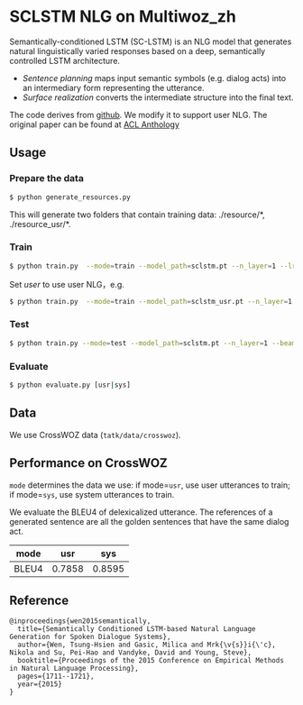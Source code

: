 # SCLSTM NLG on Multiwoz_zh

Semantically-conditioned LSTM (SC-LSTM) is an NLG model that generates natural linguistically varied responses based on a deep, semantically controlled LSTM architecture. 

- *Sentence planning* maps input semantic symbols (e.g. dialog acts) into an intermediary form representing the utterance.
- *Surface realization* converts the intermediate structure into the final text.

The code derives from [github](https://github.com/andy194673/nlg-sclstm-multiwoz). We modify it to support user NLG. The original paper can be found at [ACL Anthology](https://aclweb.org/anthology/papers/D/D15/D15-1199/)

## Usage

### Prepare the data

```bash
$ python generate_resources.py
```

This will generate two folders that contain training data: ./resource/\*, ./resource_usr/\*.

### Train

```bash
$ python train.py  --mode=train --model_path=sclstm.pt --n_layer=1 --lr=0.005 > sclstm.log
```

Set *user* to use user NLG，e.g.

```bash
$ python train.py  --mode=train --model_path=sclstm_usr.pt --n_layer=1 --lr=0.005 --user True > sclstm_usr.log
```

### Test

```bash
$ python train.py --mode=test --model_path=sclstm.pt --n_layer=1 --beam_size=10 > sclstm.res
```

### Evaluate

```bash
$ python evaluate.py [usr|sys]
```

## Data

We use CrossWOZ data (`tatk/data/crosswoz`).

## Performance on CrossWOZ

`mode` determines the data we use: if mode=`usr`, use user utterances to train; if mode=`sys`, use system utterances to train.

We evaluate the BLEU4 of delexicalized utterance. The references of a generated sentence are all the golden sentences that have the same dialog act.

| mode  | usr    | sys    |
| ----- | ------ | ------ |
| BLEU4 | 0.7858 | 0.8595 |

## Reference

```
@inproceedings{wen2015semantically,
  title={Semantically Conditioned LSTM-based Natural Language Generation for Spoken Dialogue Systems},
  author={Wen, Tsung-Hsien and Gasic, Milica and Mrk{\v{s}}i{\'c}, Nikola and Su, Pei-Hao and Vandyke, David and Young, Steve},
  booktitle={Proceedings of the 2015 Conference on Empirical Methods in Natural Language Processing},
  pages={1711--1721},
  year={2015}
}
```

